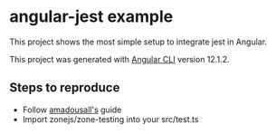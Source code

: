 # angular-jest example

This project shows the most simple setup to integrate jest in Angular.

This project was generated with [Angular CLI](https://github.com/angular/angular-cli) version 12.1.2.

## Steps to reproduce

* Follow [amadousall's](https://www.amadousall.com/how-to-set-up-angular-unit-testing-with-jest/) guide
* Import zonejs/zone-testing into your src/test.ts
